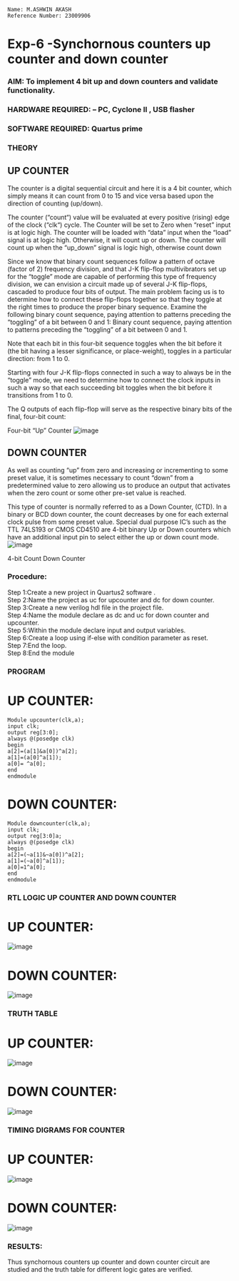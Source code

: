 ```
Name: M.ASHWIN AKASH
Reference Number: 23009906
```
# Exp-6 -Synchornous counters up counter and down counter 
### AIM: To implement 4 bit up and down counters and validate  functionality.
### HARDWARE REQUIRED:  – PC, Cyclone II , USB flasher
### SOFTWARE REQUIRED:   Quartus prime
### THEORY 

## UP COUNTER 
The counter is a digital sequential circuit and here it is a 4 bit counter, which simply means it can count from 0 to 15 and vice versa based upon the direction of counting (up/down). 

The counter (“count“) value will be evaluated at every positive (rising) edge of the clock (“clk“) cycle.
The Counter will be set to Zero when “reset” input is at logic high.
The counter will be loaded with “data” input when the “load” signal is at logic high. Otherwise, it will count up or down.
The counter will count up when the “up_down” signal is logic high, otherwise count down

Since we know that binary count sequences follow a pattern of octave (factor of 2) frequency division, and that J-K flip-flop multivibrators set up for the “toggle” mode are capable of performing this type of frequency division, we can envision a circuit made up of several J-K flip-flops, cascaded to produce four bits of output.
The main problem facing us is to determine how to connect these flip-flops together so that they toggle at the right times to produce the proper binary sequence.
Examine the following binary count sequence, paying attention to patterns preceding the “toggling” of a bit between 0 and 1:
Binary count sequence, paying attention to patterns preceding the “toggling” of a bit between 0 and 1.

Note that each bit in this four-bit sequence toggles when the bit before it (the bit having a lesser significance, or place-weight), toggles in a particular direction: from 1 to 0.



 
 

Starting with four J-K flip-flops connected in such a way to always be in the “toggle” mode, we need to determine how to connect the clock inputs in such a way so that each succeeding bit toggles when the bit before it transitions from 1 to 0.

The Q outputs of each flip-flop will serve as the respective binary bits of the final, four-bit count:

 
 

Four-bit “Up” Counter
![image](https://user-images.githubusercontent.com/36288975/169644758-b2f4339d-9532-40c5-af40-8f4f8c942e2c.png)



## DOWN COUNTER 

As well as counting “up” from zero and increasing or incrementing to some preset value, it is sometimes necessary to count “down” from a predetermined value to zero allowing us to produce an output that activates when the zero count or some other pre-set value is reached.

This type of counter is normally referred to as a Down Counter, (CTD). In a binary or BCD down counter, the count decreases by one for each external clock pulse from some preset value. Special dual purpose IC’s such as the TTL 74LS193 or CMOS CD4510 are 4-bit binary Up or Down counters which have an additional input pin to select either the up or down count mode.
![image](https://user-images.githubusercontent.com/36288975/169644844-1a14e123-7228-4ed8-81a9-eb937dff4ac8.png)


4-bit Count Down Counter
### Procedure:
Step 1:Create a new project in Quartus2 software .
<br>
Step 2:Name the project as uc for upcounter and dc for down counter.
<br>
Step 3:Create a new verilog hdl file in the project file.
<br>
Step 4:Name the module declare as dc and uc for down counter and upcounter.
<br>
Step 5:Within the module declare input and output variables.
<br>
Step 6:Create a loop using if-else with condition parameter as reset.
<br>
Step 7:End the loop.
<br>
Step 8:End the module
### PROGRAM 
# UP COUNTER:
```
Module upcounter(clk,a);
input clk;
output reg[3:0];
always @(posedge clk)
begin
a[2]=(a[1]&a[0])^a[2];
a[1]=(a[0]^a[1]);
a[0]= ^a[0];
end
endmodule
```
# DOWN COUNTER:
```
Module downcounter(clk,a);
input clk;
output reg[3:0]a;
always @(posedge clk)
begin
a[2]=(~a[1]&~a[0])^a[2];
a[1]=(~a[0]^a[1]);
a[0]=1^a[0];
end
endmodule
```
### RTL LOGIC UP COUNTER AND DOWN COUNTER  
# UP COUNTER:
![image](https://github.com/AshwinAkash24/Exp-7-Synchornous-counters-/assets/144979248/100c0c6b-dd50-49dc-a74b-1a0e02732b23)

# DOWN COUNTER:
![image](https://github.com/AshwinAkash24/Exp-7-Synchornous-counters-/assets/144979248/2f3a9879-fa8c-4c70-9871-2882516dddd5)

### TRUTH TABLE 
# UP COUNTER:
![image](https://github.com/AshwinAkash24/Exp-7-Synchornous-counters-/assets/144979248/fb4cc3c9-7d33-40e3-bfca-bb0e0df66589)

# DOWN COUNTER:
![image](https://github.com/AshwinAkash24/Exp-7-Synchornous-counters-/assets/144979248/c3c05bfc-431c-4a10-9fc0-c093a289bf30)

### TIMING DIGRAMS FOR COUNTER  
# UP COUNTER:
![image](https://github.com/AshwinAkash24/Exp-7-Synchornous-counters-/assets/144979248/579b2872-69f5-46d4-adf3-cdb9fab42a74)

# DOWN COUNTER:
![image](https://github.com/AshwinAkash24/Exp-7-Synchornous-counters-/assets/144979248/71694260-34c0-40da-9842-061cbe574960)
### RESULTS:
Thus synchornous counters up counter and down counter circuit are studied and the truth table for different
logic gates are verified.
